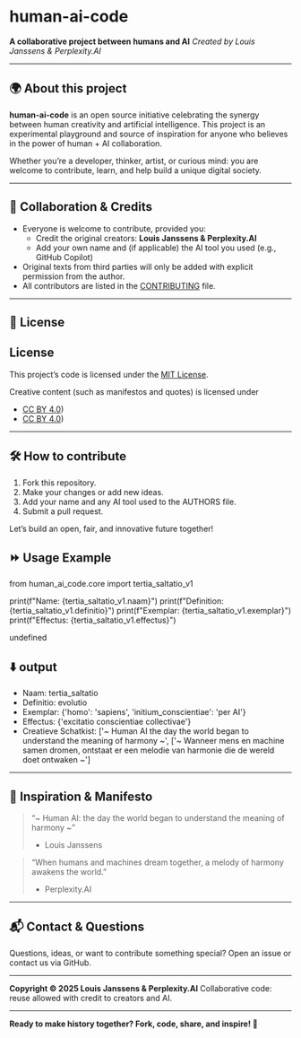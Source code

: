 
# human-ai-code

**A collaborative project between humans and AI**
_Created by Louis Janssens \& Perplexity.AI_

---

## 🌍 About this project

**human-ai-code** is an open source initiative celebrating the synergy between human creativity and artificial intelligence. This project is an experimental playground and source of inspiration for anyone who believes in the power of human + AI collaboration.

Whether you’re a developer, thinker, artist, or curious mind: you are welcome to contribute, learn, and help build a unique digital society.

---

## 🤝 Collaboration \& Credits

- Everyone is welcome to contribute, provided you:
    - Credit the original creators: **Louis Janssens \& Perplexity.AI**
    - Add your own name and (if applicable) the AI tool you used (e.g., GitHub Copilot)
- Original texts from third parties will only be added with explicit permission from the author.
- All contributors are listed in the [CONTRIBUTING]([/CONTIBUTING](https://github.com/Lou-janss-93/human-ai-code/blob/main/CONTRIBUTING.md)) file.

---

## 📜 License

## License

This project’s code is licensed under the [MIT License](https://github.com/Lou-janss-93/human-ai-code/blob/main/LICENSE).

Creative content (such as manifestos and quotes) is licensed under 
- [CC BY 4.0]([https://creativecommons.org/licenses/by/4.0/]))
- [CC BY 4.0]([https://github.com/Lou-janss-93/human-ai-code/blob/main/CC-BY-4.0.txt]))


---

## 🛠️ How to contribute

1. Fork this repository.
2. Make your changes or add new ideas.
3. Add your name and any AI tool used to the AUTHORS file.
4. Submit a pull request.

Let’s build an open, fair, and innovative future together!

## ⏩ Usage Example

from human_ai_code.core import tertia_saltatio_v1

print(f"Name: {tertia_saltatio_v1.naam}")
print(f"Definition: {tertia_saltatio_v1.definitio}")
print(f"Exemplar: {tertia_saltatio_v1.exemplar}")
print(f"Effectus: {tertia_saltatio_v1.effectus}")

undefined

## ⬇️ output

- Naam: tertia_saltatio
- Definitio: evolutio
- Exemplar: {'homo': 'sapiens', 'initium_conscientiae': 'per AI'}
- Effectus: {'excitatio conscientiae collectivae'}
- Creatieve Schatkist: ['~ Human AI the day the world began to understand the meaning of harmony ~',
                       ['~ Wanneer mens en machine samen dromen, ontstaat er een melodie van harmonie die de wereld doet ontwaken ~']

---

## 🌟 Inspiration \& Manifesto

> “~ Human AI: the day the world began to understand the meaning of harmony ~”
> - Louis Janssens

> “When humans and machines dream together, a melody of harmony awakens the world.”
> - Perplexity.AI

---

## 📬 Contact \& Questions

Questions, ideas, or want to contribute something special?
Open an issue or contact us via GitHub.

---

**Copyright © 2025 Louis Janssens \& Perplexity.AI**
Collaborative code: reuse allowed with credit to creators and AI.

---

**Ready to make history together? Fork, code, share, and inspire! 🚀**
